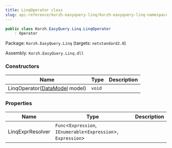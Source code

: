 ```yaml
---
title: LinqOperator class
slug: api-reference/korzh-easyquery-linq/korzh-easyquery-linq-namespace/linqoperator-class
---
```

```csharp
public class Korzh.EasyQuery.Linq.LinqOperator
    : Operator

```
Package: `Korzh.EasyQuery.Linq` (targets: `netstandard2.0`)

Assembly: `Korzh.EasyQuery.Linq.dll`

### Constructors

| Name | Type | Description | 
| --- | --- | --- | 
| LinqOperator([DataModel](api-reference/korzh-easyquery/korzh-easyquery-namespace/datamodel-class) model) | `void` |  | 


### Properties

| Name | Type | Description | 
| --- | --- | --- | 
| LinqExprResolver | `Func`&lt;`Expression`, `IEnumerable`&lt;`Expression`&gt;, `Expression`&gt; |  |